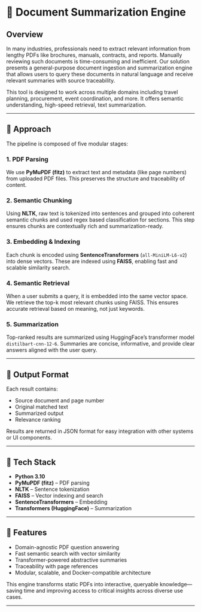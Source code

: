 # 📘 Document Summarization Engine

## Overview

In many industries, professionals need to extract relevant information from lengthy PDFs like brochures, manuals, contracts, and reports. Manually reviewing such documents is time-consuming and inefficient. Our solution presents a general-purpose document ingestion and summarization engine that allows users to query these documents in natural language and receive relevant summaries with source traceability.

This tool is designed to work across multiple domains including travel planning, procurement, event coordination, and more. It offers semantic understanding, high-speed retrieval, text summarization.

---

## 🧠 Approach

The pipeline is composed of five modular stages:

### 1. PDF Parsing
We use **PyMuPDF (fitz)** to extract text and metadata (like page numbers) from uploaded PDF files. This preserves the structure and traceability of content.

### 2. Semantic Chunking
Using **NLTK**, raw text is tokenized into sentences and grouped into coherent semantic chunks and used regex based classification for sections. This step ensures chunks are contextually rich and summarization-ready.

### 3. Embedding & Indexing
Each chunk is encoded using **SentenceTransformers** (`all-MiniLM-L6-v2`) into dense vectors. These are indexed using **FAISS**, enabling fast and scalable similarity search.

### 4. Semantic Retrieval
When a user submits a query, it is embedded into the same vector space. We retrieve the top-k most relevant chunks using FAISS. This ensures accurate retrieval based on meaning, not just keywords.

### 5. Summarization
Top-ranked results are summarized using HuggingFace’s transformer model `distilbart-cnn-12-6`. Summaries are concise, informative, and provide clear answers aligned with the user query.

---

## 🔎 Output Format

Each result contains:
- Source document and page number
- Original matched text
- Summarized output
- Relevance ranking

Results are returned in JSON format for easy integration with other systems or UI components.

---

## 🔧 Tech Stack

- **Python 3.10**
- **PyMuPDF (fitz)** – PDF parsing
- **NLTK** – Sentence tokenization
- **FAISS** – Vector indexing and search
- **SentenceTransformers** – Embedding
- **Transformers (HuggingFace)** – Summarization

---

## 🚀 Features

- Domain-agnostic PDF question answering
- Fast semantic search with vector similarity
- Transformer-powered abstractive summaries
- Traceability with page references
- Modular, scalable, and Docker-compatible architecture

This engine transforms static PDFs into interactive, queryable knowledge—saving time and improving access to critical insights across diverse use cases.

---

